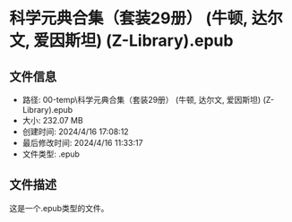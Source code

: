 ﻿# 科学元典合集（套装29册） (牛顿, 达尔文, 爱因斯坦) (Z-Library).epub

## 文件信息
- 路径: 00-temp\科学元典合集（套装29册） (牛顿, 达尔文, 爱因斯坦) (Z-Library).epub
- 大小: 232.07 MB
- 创建时间: 2024/4/16 17:08:12
- 最后修改时间: 2024/4/16 11:33:17
- 文件类型: .epub

## 文件描述
这是一个.epub类型的文件。

